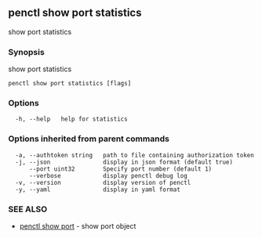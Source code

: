 ## penctl show port statistics

show port statistics

### Synopsis


show port statistics

```
penctl show port statistics [flags]
```

### Options

```
  -h, --help   help for statistics
```

### Options inherited from parent commands

```
  -a, --authtoken string   path to file containing authorization token
  -j, --json               display in json format (default true)
      --port uint32        Specify port number (default 1)
      --verbose            display penctl debug log
  -v, --version            display version of penctl
  -y, --yaml               display in yaml format
```

### SEE ALSO
* [penctl show port](penctl_show_port.md)	 - show port object

